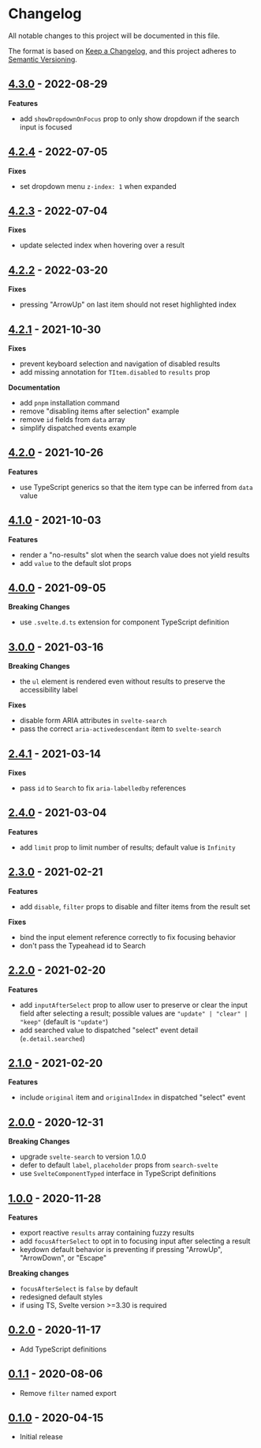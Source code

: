 # Changelog

All notable changes to this project will be documented in this file.

The format is based on [Keep a Changelog](https://keepachangelog.com/en/1.0.0/),
and this project adheres to [Semantic Versioning](https://semver.org/spec/v2.0.0.html).

## [4.3.0](https://github.com/metonym/svelte-typeahead/releases/tag/v4.3.0) - 2022-08-29

**Features**

- add `showDropdownOnFocus` prop to only show dropdown if the search input is focused

## [4.2.4](https://github.com/metonym/svelte-typeahead/releases/tag/v4.2.4) - 2022-07-05

**Fixes**

- set dropdown menu `z-index: 1` when expanded

## [4.2.3](https://github.com/metonym/svelte-typeahead/releases/tag/v4.2.3) - 2022-07-04

**Fixes**

- update selected index when hovering over a result

## [4.2.2](https://github.com/metonym/svelte-typeahead/releases/tag/v4.2.2) - 2022-03-20

**Fixes**

- pressing "ArrowUp" on last item should not reset highlighted index

## [4.2.1](https://github.com/metonym/svelte-typeahead/releases/tag/v4.2.1) - 2021-10-30

**Fixes**

- prevent keyboard selection and navigation of disabled results
- add missing annotation for `TItem.disabled` to `results` prop

**Documentation**

- add `pnpm` installation command
- remove "disabling items after selection" example
- remove `id` fields from `data` array
- simplify dispatched events example

## [4.2.0](https://github.com/metonym/svelte-typeahead/releases/tag/v4.2.0) - 2021-10-26

**Features**

- use TypeScript generics so that the item type can be inferred from `data` value

## [4.1.0](https://github.com/metonym/svelte-typeahead/releases/tag/v4.1.0) - 2021-10-03

**Features**

- render a "no-results" slot when the search value does not yield results
- add `value` to the default slot props

## [4.0.0](https://github.com/metonym/svelte-typeahead/releases/tag/v4.0.0) - 2021-09-05

**Breaking Changes**

- use `.svelte.d.ts` extension for component TypeScript definition

## [3.0.0](https://github.com/metonym/svelte-typeahead/releases/tag/v3.0.0) - 2021-03-16

**Breaking Changes**

- the `ul` element is rendered even without results to preserve the accessibility label

**Fixes**

- disable form ARIA attributes in `svelte-search`
- pass the correct `aria-activedescendant` item to `svelte-search`

## [2.4.1](https://github.com/metonym/svelte-typeahead/releases/tag/v2.4.1) - 2021-03-14

**Fixes**

- pass `id` to `Search` to fix `aria-labelledby` references

## [2.4.0](https://github.com/metonym/svelte-typeahead/releases/tag/v2.4.0) - 2021-03-04

**Features**

- add `limit` prop to limit number of results; default value is `Infinity`

## [2.3.0](https://github.com/metonym/svelte-typeahead/releases/tag/v2.3.0) - 2021-02-21

**Features**

- add `disable`, `filter` props to disable and filter items from the result set

**Fixes**

- bind the input element reference correctly to fix focusing behavior
- don't pass the Typeahead id to Search

## [2.2.0](https://github.com/metonym/svelte-typeahead/releases/tag/v2.2.0) - 2021-02-20

**Features**

- add `inputAfterSelect` prop to allow user to preserve or clear the input field after selecting a result; possible values are `"update" | "clear" | "keep"` (default is `"update"`)
- add searched value to dispatched "select" event detail (`e.detail.searched`)

## [2.1.0](https://github.com/metonym/svelte-typeahead/releases/tag/v2.1.0) - 2021-02-20

**Features**

- include `original` item and `originalIndex` in dispatched "select" event

## [2.0.0](https://github.com/metonym/svelte-typeahead/releases/tag/v2.0.0) - 2020-12-31

**Breaking Changes**

- upgrade `svelte-search` to version 1.0.0
- defer to default `label`, `placeholder` props from `search-svelte`
- use `SvelteComponentTyped` interface in TypeScript definitions

## [1.0.0](https://github.com/metonym/svelte-typeahead/releases/tag/v1.0.0) - 2020-11-28

**Features**

- export reactive `results` array containing fuzzy results
- add `focusAfterSelect` to opt in to focusing input after selecting a result
- keydown default behavior is preventing if pressing "ArrowUp", "ArrowDown", or "Escape"

**Breaking changes**

- `focusAfterSelect` is `false` by default
- redesigned default styles
- if using TS, Svelte version >=3.30 is required

## [0.2.0](https://github.com/metonym/svelte-typeahead/releases/tag/v0.2.0) - 2020-11-17

- Add TypeScript definitions

## [0.1.1](https://github.com/metonym/svelte-typeahead/releases/tag/v0.1.1) - 2020-08-06

- Remove `filter` named export

## [0.1.0](https://github.com/metonym/svelte-typeahead/releases/tag/v0.1.0) - 2020-04-15

- Initial release
